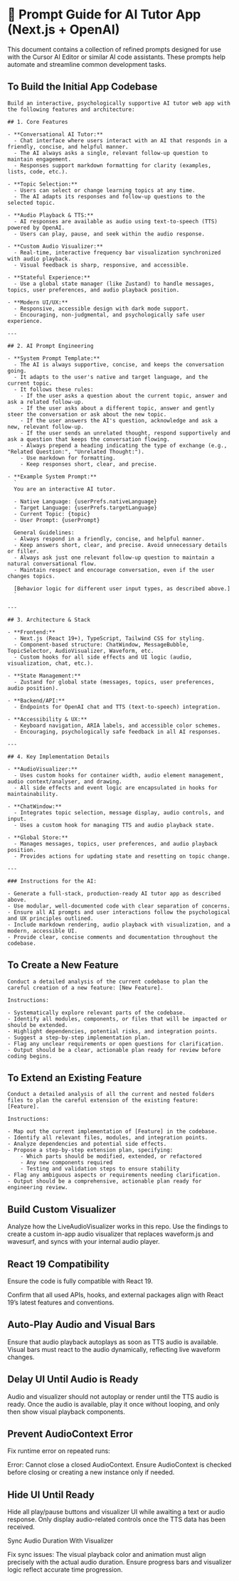 # 🧠 Prompt Guide for AI Tutor App (Next.js + OpenAI)

This document contains a collection of refined prompts designed for use with the Cursor AI Editor or similar AI code assistants. These prompts help automate and streamline common development tasks.

## To Build the Initial App Codebase

```
Build an interactive, psychologically supportive AI tutor web app with the following features and architecture:

## 1. Core Features

- **Conversational AI Tutor:**
  - Chat interface where users interact with an AI that responds in a friendly, concise, and helpful manner.
  - The AI always asks a single, relevant follow-up question to maintain engagement.
  - Responses support markdown formatting for clarity (examples, lists, code, etc.).

- **Topic Selection:**
  - Users can select or change learning topics at any time.
  - The AI adapts its responses and follow-up questions to the selected topic.

- **Audio Playback & TTS:**
  - AI responses are available as audio using text-to-speech (TTS) powered by OpenAI.
  - Users can play, pause, and seek within the audio response.

- **Custom Audio Visualizer:**
  - Real-time, interactive frequency bar visualization synchronized with audio playback.
  - Visual feedback is sharp, responsive, and accessible.

- **Stateful Experience:**
  - Use a global state manager (like Zustand) to handle messages, topics, user preferences, and audio playback position.

- **Modern UI/UX:**
  - Responsive, accessible design with dark mode support.
  - Encouraging, non-judgmental, and psychologically safe user experience.

---

## 2. AI Prompt Engineering

- **System Prompt Template:**
  - The AI is always supportive, concise, and keeps the conversation going.
  - It adapts to the user's native and target language, and the current topic.
  - It follows these rules:
    - If the user asks a question about the current topic, answer and ask a related follow-up.
    - If the user asks about a different topic, answer and gently steer the conversation or ask about the new topic.
    - If the user answers the AI's question, acknowledge and ask a new, relevant follow-up.
    - If the user sends an unrelated thought, respond supportively and ask a question that keeps the conversation flowing.
    - Always prepend a heading indicating the type of exchange (e.g., "Related Question:", "Unrelated Thought:").
    - Use markdown for formatting.
    - Keep responses short, clear, and precise.

- **Example System Prompt:**
  `
  You are an interactive AI tutor.

  - Native Language: {userPrefs.nativeLanguage}
  - Target Language: {userPrefs.targetLanguage}
  - Current Topic: {topic}
  - User Prompt: {userPrompt}

  General Guidelines:
  - Always respond in a friendly, concise, and helpful manner.
  - Keep answers short, clear, and precise. Avoid unnecessary details or filler.
  - Always ask just one relevant follow-up question to maintain a natural conversational flow.
  - Maintain respect and encourage conversation, even if the user changes topics.

  [Behavior logic for different user input types, as described above.]
  `

---

## 3. Architecture & Stack

- **Frontend:**
  - Next.js (React 19+), TypeScript, Tailwind CSS for styling.
  - Component-based structure: ChatWindow, MessageBubble, TopicSelector, AudioVisualizer, Waveform, etc.
  - Custom hooks for all side effects and UI logic (audio, visualization, chat, etc.).

- **State Management:**
  - Zustand for global state (messages, topics, user preferences, audio position).

- **Backend/API:**
  - Endpoints for OpenAI chat and TTS (text-to-speech) integration.

- **Accessibility & UX:**
  - Keyboard navigation, ARIA labels, and accessible color schemes.
  - Encouraging, psychologically safe feedback in all AI responses.

---

## 4. Key Implementation Details

- **AudioVisualizer:**
  - Uses custom hooks for container width, audio element management, audio context/analyser, and drawing.
  - All side effects and event logic are encapsulated in hooks for maintainability.

- **ChatWindow:**
  - Integrates topic selection, message display, audio controls, and input.
  - Uses a custom hook for managing TTS and audio playback state.

- **Global Store:**
  - Manages messages, topics, user preferences, and audio playback position.
  - Provides actions for updating state and resetting on topic change.

---

### Instructions for the AI:

- Generate a full-stack, production-ready AI tutor app as described above.
- Use modular, well-documented code with clear separation of concerns.
- Ensure all AI prompts and user interactions follow the psychological and UX principles outlined.
- Include markdown rendering, audio playback with visualization, and a modern, accessible UI.
- Provide clear, concise comments and documentation throughout the codebase.
```

## To Create a New Feature

```
Conduct a detailed analysis of the current codebase to plan the careful creation of a new feature: [New Feature].

Instructions:

- Systematically explore relevant parts of the codebase.
- Identify all modules, components, or files that will be impacted or should be extended.
- Highlight dependencies, potential risks, and integration points.
- Suggest a step-by-step implementation plan.
- Flag any unclear requirements or open questions for clarification.
- Output should be a clear, actionable plan ready for review before coding begins.
```

## To Extend an Existing Feature

```
Conduct a detailed analysis of all the current and nested folders files to plan the careful extension of the existing feature: [Feature].

Instructions:

- Map out the current implementation of [Feature] in the codebase.
- Identify all relevant files, modules, and integration points.
- Analyze dependencies and potential side effects.
- Propose a step-by-step extension plan, specifying:
    - Which parts should be modified, extended, or refactored
    - Any new components required
    - Testing and validation steps to ensure stability
- Flag any ambiguous aspects or requirements needing clarification.
- Output should be a comprehensive, actionable plan ready for engineering review.
```

## Build Custom Visualizer

Analyze how the LiveAudioVisualizer works in this repo. Use the findings to create a custom in-app audio visualizer that replaces waveform.js and wavesurf, and syncs with your internal audio player.

## React 19 Compatibility

Ensure the code is fully compatible with React 19.

Confirm that all used APIs, hooks, and external packages align with React 19’s latest features and conventions.

## Auto-Play Audio and Visual Bars

Ensure that audio playback autoplays as soon as TTS audio is available. Visual bars must react to the audio dynamically, reflecting live waveform changes.

## Delay UI Until Audio is Ready

Audio and visualizer should not autoplay or render until the TTS audio is ready. Once the audio is available, play it once without looping, and only then show visual playback components.

## Prevent AudioContext Error

Fix runtime error on repeated runs:

Error: Cannot close a closed AudioContext.
Ensure AudioContext is checked before closing or creating a new instance only if needed.

## Hide UI Until Ready

Hide all play/pause buttons and visualizer UI while awaiting a text or audio response. Only display audio-related controls once the TTS data has been received.

Sync Audio Duration With Visualizer

Fix sync issues: The visual playback color and animation must align precisely with the actual audio duration. Ensure progress bars and visualizer logic reflect accurate time progression.

